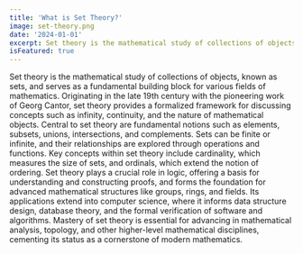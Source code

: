 ```yaml
---
title: 'What is Set Theory?'
image: set-theory.png
date: '2024-01-01'
excerpt: Set theory is the mathematical study of collections of objects...
isFeatured: true
---
```


Set theory is the mathematical study of collections of objects, known as sets, and serves as a fundamental building block for various fields of mathematics. Originating in the late 19th century with the pioneering work of Georg Cantor, set theory provides a formalized framework for discussing concepts such as infinity, continuity, and the nature of mathematical objects. Central to set theory are fundamental notions such as elements, subsets, unions, intersections, and complements. Sets can be finite or infinite, and their relationships are explored through operations and functions. Key concepts within set theory include cardinality, which measures the size of sets, and ordinals, which extend the notion of ordering. Set theory plays a crucial role in logic, offering a basis for understanding and constructing proofs, and forms the foundation for advanced mathematical structures like groups, rings, and fields. Its applications extend into computer science, where it informs data structure design, database theory, and the formal verification of software and algorithms. Mastery of set theory is essential for advancing in mathematical analysis, topology, and other higher-level mathematical disciplines, cementing its status as a cornerstone of modern mathematics.
